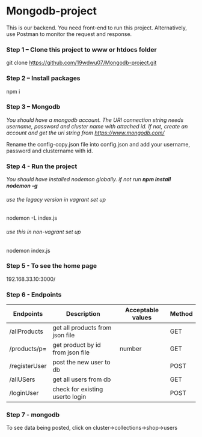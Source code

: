 # Mongodb-project


This is our backend. You need front-end to run this project. Alternatively, use Postman to monitor the request and response.

### Step 1 – Clone this project to www or htdocs folder


git clone https://github.com/19wdwu07/Mongodb-project.git


### Step 2 – Install packages

npm i


### Step 3 – Mongodb

*You should have a mongodb account. The URI connection string needs username, password and cluster name with attached id. If not, create an account and get the uri string from https://www.mongodb.com/*

Rename the config-copy.json file into config.json and add your username, password and clustername with id.

### Step 4 - Run the project

*You should have installed nodemon globally. if not run **npm install nodemon -g***

###### use the legacy version in vagrant set up
nodemon -L index.js


###### use this in non-vagrant set up
nodemon index.js


### Step 5 - To see the home page

192.168.33.10:3000/


### Step 6 - Endpoints

**Endpoints**       | **Description**             |**Acceptable values**| **Method**|
--------------------|-----------------------------|---------------------|-----------|
|/allProducts       | get all products from json file|                  | GET       |
|/products/p=       | get product by id from json file|number           | GET       |
|/registerUser      | post the new user to db     |                     | POST      |
|/allUSers          | get all users from db       |                     | GET       |
|/loginUser         | check for  existing  userto login |               | POST      |


### Step 7 - mongodb

To see data being posted, click on cluster->collections->shop->users
